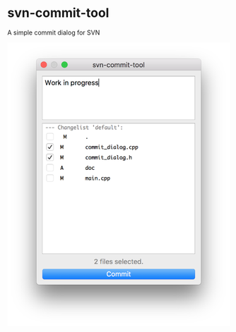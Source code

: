 # svn-commit-tool
A simple commit dialog for SVN

![screenshot](https://github.com/castano/svn-commit-tool/blob/master/doc/screenshot00.png)
